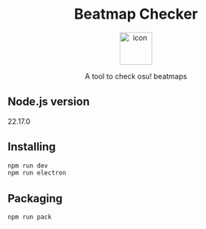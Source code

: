 <div align="center">
  <h1>Beatmap Checker</h1>
	<img src="electron/assets/icon.ico" loading="eager" width="64" height="64" alt="icon"/>
	<p>A tool to check osu! beatmaps</p>
</div>

## Node.js version

22.17.0

## Installing

```bash
npm run dev
npm run electron
```

## Packaging

```bash
npm run pack
```